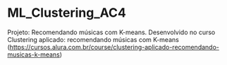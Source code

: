 # ML_Clustering_AC4
Projeto: Recomendando músicas com K-means. Desenvolvido no curso Clustering aplicado: recomendando músicas com K-means (https://cursos.alura.com.br/course/clustering-aplicado-recomendando-musicas-k-means)
